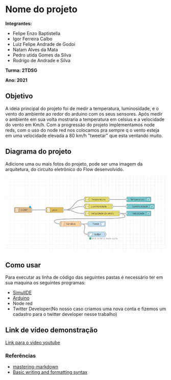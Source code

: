 # Nome do projeto

**Integrantes:** 

* Felipe Enzo Baptistella
* Igor Ferreira Calbo
* Luiz Felipe Andrade de Godoi
* Natam Alves da Mata
* Pedro utida Gomes da Silva
* Rodrigo de Andrade e Silva

**Turma: 2TDSG**

**Ano: 2021**

## Objetivo

A ideia principal do projeto foi de medir a temperatura, luminosidade, e o vento do ambiente ao redor do arduino com os seus sensores. Após medir o ambiente em sua volta 
mostraria a temperatura em celsius e a velocidade do vento em Km/h. Com a progressão do projeto implementamos node reds, com o uso do node red nos colocamos pra sempre q o vento
esteja em uma velocidade elevada a 80 km/h "tweetar" que esta ventando muito.

## Diagrama do projeto

Adicione uma ou mais fotos do projeto, pode ser uma imagem da arquitetura, do circuito eletrônico do Flow desenvolvido. 

<img src="/NAC4.png" width="550">


## Como usar 

Para executar as linha de código das seguintes pastas é necessário ter em sua maquina os seguintes programas:

* [SimulIDE](https://www.simulide.com/p/downloads.html)
* [Arduino](https://www.arduino.cc/en/software)
* Node red
* Twitter Developer(No nosso caso criamos uma nova conta e fizemos um cadastro para o twitter developer nesse trabalho)

## Link de vídeo demonstração

[Link para o video youtube](https://www.youtube.com/watch?v=xva71wynxS0)


### Referências 

* [mastering-markdown](https://guides.github.com/features/mastering-markdown/)
* [Basic writing and formatting syntax](https://docs.github.com/en/github/writing-on-github/getting-started-with-writing-and-formatting-on-github/basic-writing-and-formatting-syntax)
